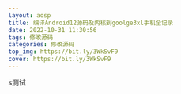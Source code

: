 ```yaml
---
layout: aosp
title: 编译Android12源码及内核到goolge3xl手机全记录
date: 2022-10-31 11:30:56
tags: 修改源码
categories: 修改源码
top_img: https://bit.ly/3WkSvF9
cover: https://bit.ly/3WkSvF9
---
```


s测试

